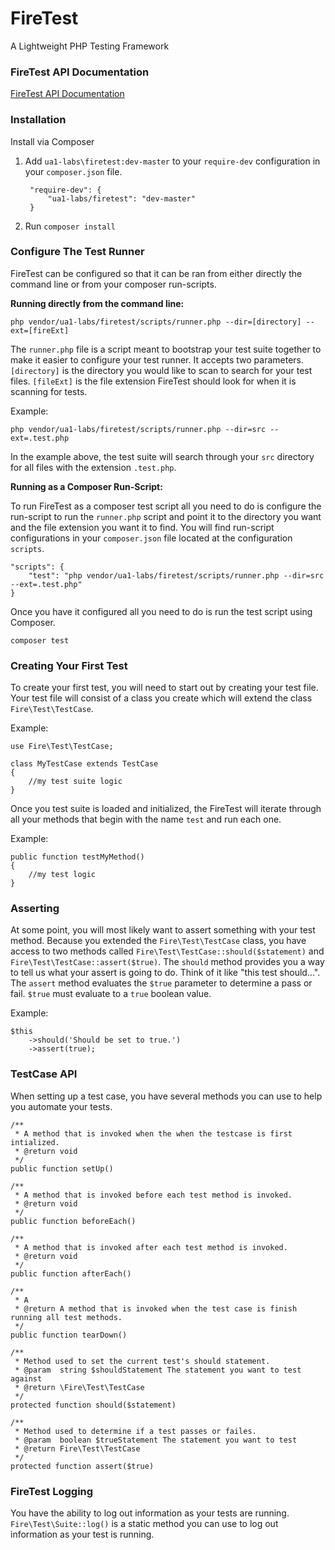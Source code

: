 # FireTest

A Lightweight PHP Testing Framework

### FireTest API Documentation

[FireTest API Documentation](https://ua1.us/open-source/firetest/api/)

### Installation

Install via Composer

1. Add `ua1-labs\firetest:dev-master` to your `require-dev` configuration in your `composer.json` file.

        "require-dev": {
            "ua1-labs/firetest": "dev-master"
        }

2. Run `composer install`

### Configure The Test Runner

FireTest can be configured so that it can be ran from either directly the command line or from your composer run-scripts.

**Running directly from the command line:**

    php vendor/ua1-labs/firetest/scripts/runner.php --dir=[directory] --ext=[fireExt]

The `runner.php` file is a script meant to bootstrap your test suite together to make it easier to configure your test runner. It accepts two parameters. `[directory]` is the directory you would like to scan to search for your test files. `[fileExt]` is the file extension FireTest should look for when it is scanning for tests.

Example:

    php vendor/ua1-labs/firetest/scripts/runner.php --dir=src --ext=.test.php

In the example above, the test suite will search through your `src` directory for all files with the extension `.test.php`.

**Running as a Composer Run-Script:**

To run FireTest as a composer test script all you need to do is configure the run-script to run the `runner.php` script and point it to the directory you want and the file extension you want it to find. You will find run-script configurations in your `composer.json` file located at the configuration `scripts`.

    "scripts": {
        "test": "php vendor/ua1-labs/firetest/scripts/runner.php --dir=src --ext=.test.php"
    }

Once you have it configured all you need to do is run the test script using Composer.

    composer test

### Creating Your First Test

To create your first test, you will need to start out by creating your test file. Your test file will consist of a class you create which will extend the class `Fire\Test\TestCase`.

Example:

    use Fire\Test\TestCase;

    class MyTestCase extends TestCase
    {
        //my test suite logic
    }

Once you test suite is loaded and initialized, the FireTest will iterate through all your methods that begin with the name `test` and run each one.

Example:

    public function testMyMethod()
    {
        //my test logic
    }

### Asserting

At some point, you will most likely want to assert something with your test method. Because you extended the `Fire\Test\TestCase` class, you have access to two methods called `Fire\Test\TestCase::should($statement)` and `Fire\Test\TestCase::assert($true)`. The `should` method provides you a way to tell us what your assert is going to do. Think of it like "this test should...". The `assert` method evaluates the `$true` parameter to determine a pass or fail. `$true` must evaluate to a `true` boolean value.

Example:

    $this
        ->should('Should be set to true.')
        ->assert(true);

### TestCase API

When setting up a test case, you have several methods you can use to help you automate your tests.

    /**
     * A method that is invoked when the when the testcase is first intialized.
     * @return void
     */
    public function setUp()

    /**
     * A method that is invoked before each test method is invoked.
     * @return void
     */
    public function beforeEach()

    /**
     * A method that is invoked after each test method is invoked.
     * @return void
     */
    public function afterEach()

    /**
     * A
     * @return A method that is invoked when the test case is finish running all test methods.
     */
    public function tearDown()

    /**
     * Method used to set the current test's should statement.
     * @param  string $shouldStatement The statement you want to test against
     * @return \Fire\Test\TestCase
     */
    protected function should($statement)

    /**
     * Method used to determine if a test passes or failes.
     * @param  boolean $trueStatement The statement you want to test
     * @return Fire\Test\TestCase
     */
    protected function assert($true)

### FireTest Logging

You have the ability to log out information as your tests are running. `Fire\Test\Suite::log()` is a static method you can use to log out information as your test is running.
